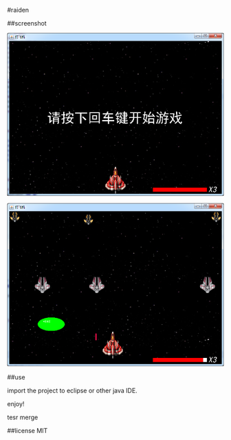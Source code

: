 #raiden

##screenshot

![start](screenshot/start.png)

![run](screenshot/run.png)

##use

import the project to eclipse or other java IDE.

enjoy!

tesr merge


##license
MIT








